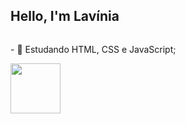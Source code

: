 ## Hello, I'm Lavínia  

<div style="display:flex;">
  <div>
    <p> - 🌱 Estudando HTML, CSS e JavaScript;</p>
    <img style="width:80px;" src='https://cdn.picrew.me/shareImg/org/202302/338224_NpQQLKJx.png'>
  </div>
  </div>

